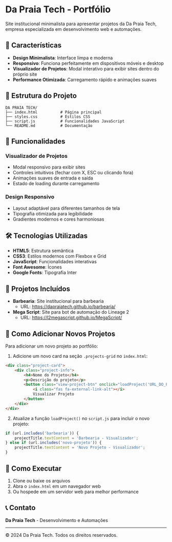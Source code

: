 # Da Praia Tech - Portfólio

Site institucional minimalista para apresentar projetos da Da Praia Tech, empresa especializada em desenvolvimento web e automações.

## 🚀 Características

- **Design Minimalista**: Interface limpa e moderna
- **Responsivo**: Funciona perfeitamente em dispositivos móveis e desktop
- **Visualizador de Projetos**: Modal interativo para exibir sites dentro do próprio site
- **Performance Otimizada**: Carregamento rápido e animações suaves

## 📁 Estrutura do Projeto

```
DA PRAIA TECH/
├── index.html          # Página principal
├── styles.css          # Estilos CSS
├── script.js           # Funcionalidades JavaScript
└── README.md           # Documentação
```

## 🎨 Funcionalidades

### Visualizador de Projetos
- Modal responsivo para exibir sites
- Controles intuitivos (fechar com X, ESC ou clicando fora)
- Animações suaves de entrada e saída
- Estado de loading durante carregamento

### Design Responsivo
- Layout adaptável para diferentes tamanhos de tela
- Tipografia otimizada para legibilidade
- Gradientes modernos e cores harmoniosas

## 🛠️ Tecnologias Utilizadas

- **HTML5**: Estrutura semântica
- **CSS3**: Estilos modernos com Flexbox e Grid
- **JavaScript**: Funcionalidades interativas
- **Font Awesome**: Ícones
- **Google Fonts**: Tipografia Inter

## 📱 Projetos Incluídos

- **Barbearia**: Site institucional para barbearia
  - URL: https://dapraiatech.github.io/barbearia/
- **Mega Script**: Site para bot de automação do Lineage 2
  - URL: https://l2megascript.github.io/MegaScript/

## 🔧 Como Adicionar Novos Projetos

Para adicionar um novo projeto ao portfólio:

1. Adicione um novo card na seção `.projects-grid` no `index.html`:

```html
<div class="project-card">
    <div class="project-info">
        <h4>Nome do Projeto</h4>
        <p>Descrição do projeto</p>
        <button class="view-project-btn" onclick="loadProject('URL_DO_PROJETO')">
            <i class="fas fa-external-link-alt"></i>
            Visualizar Projeto
        </button>
    </div>
</div>
```

2. Atualize a função `loadProject()` no `script.js` para incluir o novo projeto:

```javascript
if (url.includes('barbearia')) {
    projectTitle.textContent = 'Barbearia - Visualizador';
} else if (url.includes('novo-projeto')) {
    projectTitle.textContent = 'Novo Projeto - Visualizador';
}
```

## 🚀 Como Executar

1. Clone ou baixe os arquivos
2. Abra o `index.html` em um navegador web
3. Ou hospede em um servidor web para melhor performance

## 📞 Contato

**Da Praia Tech** - Desenvolvimento e Automações

---

© 2024 Da Praia Tech. Todos os direitos reservados. 